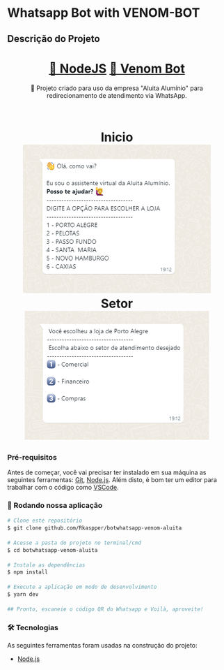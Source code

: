 # Whatsapp Bot with VENOM-BOT

## Descrição do Projeto

<p align="center"></p>
<h1 align="center">
    <a href="https://nodejs.org/en/">🔗 NodeJS</a>
    <a href="https://www.npmjs.com/package/venom-bot">🧠 Venom Bot</a>
</h1>
<p align="center">🚀 Projeto criado para uso da empresa "Aluita Alumínio" para redirecionamento de atendimento via WhatsApp.</p>
<br>
<h1 align="center">
  Inicio
  <img alt="Inicio" title="Inicio" src="./assets/inicio.png" />
  Setor
  <img alt="Setor" title="Setor" src="./assets/setor.png" />
</h1>

### Pré-requisitos

Antes de começar, você vai precisar ter instalado em sua máquina as seguintes ferramentas:
[Git](https://git-scm.com), [Node.js](https://nodejs.org/en/).
Além disto, é bom ter um editor para trabalhar com o código como [VSCode](https://code.visualstudio.com/).

### 🎲 Rodando nossa aplicação

```bash
# Clone este repositório
$ git clone github.com/Rkaspper/botwhatsapp-venom-aluita

# Acesse a pasta do projeto no terminal/cmd
$ cd botwhatsapp-venom-aluita

# Instale as dependências
$ npm install

# Execute a aplicação em modo de desenvolvimento
$ yarn dev

## Pronto, escaneie o código QR do Whatsapp e Voilà, aproveite!
```

### 🛠 Tecnologias

As seguintes ferramentas foram usadas na construção do projeto:

- [Node.js](https://nodejs.org/en/)